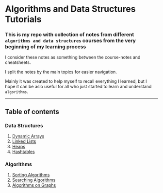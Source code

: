 # Algorithms and Data Structures Tutorials

### This is my repo with collection of notes from different `algorithms and data structures` courses from the very beginning of my learning process
I consider these notes as something between the course-notes and cheatsheets. <p>
I split the notes by the main topics for easier navigation. <p>
Mainly it was created to help myself to recall everything I learned, but I hope it can be aslo useful for all who just started to learn and understand `algorithms`. <p>
____
## Table of contents
  
  ### Data Structures
  1. [Dynamic Arrays](dynamic_arrays.ipynb)
  2. [Linked Lists]()
  3. [Heaps]()
  4. [Hashtables]()
  
  
  ### Algorithms 
  1. [Sorting Algorithms](https://nbviewer.org/github/ZhuuukDS/algorithms_tutorials/blob/main/sorting_algorithms.ipynb)
  2. [Searching Algorithms]()
  3. [Algorithms on Graphs]()
